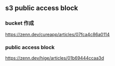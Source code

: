 ## s3 public access block

### bucket 作成

https://zenn.dev/cureapp/articles/07fca4c86a0114

### public access block

https://zenn.dev/hige/articles/01b69444ccaa3d